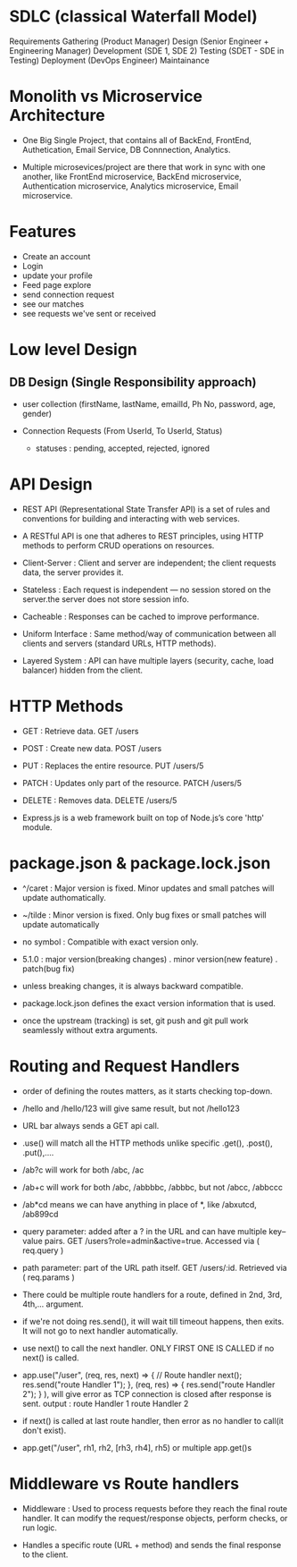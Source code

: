 # SDLC (classical Waterfall Model)

Requirements Gathering (Product Manager)
    Design (Senior Engineer + Engineering Manager)
        Development (SDE 1, SDE 2)
            Testing (SDET - SDE in Testing)
                Deployment (DevOps Engineer)
                    Maintainance

# Monolith vs Microservice Architecture
- One Big Single Project, that contains all of BackEnd, FrontEnd, Authetication, Email Service, DB Connnection, Analytics.

- Multiple microsevices/project are there that work in sync with one another, like FrontEnd microservice, BackEnd microservice, Authentication microservice, Analytics microservice, Email microservice.

# Features
- Create an account
- Login
- update your profile
- Feed page explore
- send connection request
- see our matches
- see requests we've sent or received

# Low level Design

## DB Design (Single Responsibility approach)
- user collection (firstName, lastName, emailId, Ph No, password, age, gender)

- Connection Requests (From UserId, To UserId, Status)
  - statuses : pending, accepted, rejected, ignored

# API Design
- REST API (Representational State Transfer API) is a set of rules and conventions for building and interacting with web services.
- A RESTful API is one that adheres to REST principles, using HTTP methods to perform CRUD operations on resources.

- Client-Server : Client and server are independent; the client requests data, the server provides it.
- Stateless : Each request is independent — no session stored on the server.the server does not store session info.
- Cacheable : Responses can be cached to improve performance.
- Uniform Interface : Same method/way of communication between all clients and servers (standard URLs, HTTP methods).
- Layered System : API can have multiple layers (security, cache, load balancer) hidden from the client.

# HTTP Methods 
- GET : Retrieve data.  GET /users
- POST : Create new data.  POST /users 
- PUT : Replaces the entire resource.  PUT /users/5
- PATCH	: Updates only part of the resource.  PATCH /users/5
- DELETE : Removes data.  DELETE /users/5

- Express.js is a web framework built on top of Node.js’s core 'http' module.

# package.json & package.lock.json
- ^/caret : Major version is fixed. Minor updates and small patches will update authomatically.
- ~/tilde : Minor version is fixed. Only bug fixes or small patches will update automatically
- no symbol : Compatible with exact version only.

- 5.1.0 : major version(breaking changes) . minor version(new feature) . patch(bug fix)
- unless breaking changes, it is always backward compatible.

- package.lock.json defines the exact version information that is used.

- once the upstream (tracking) is set, git push and git pull work seamlessly without extra arguments.

# Routing and Request Handlers

- order of defining the routes matters, as it starts checking top-down.
- /hello and /hello/123 will give same result, but not /hello123
- URL bar always sends a GET api call.
- .use() will match all the HTTP methods unlike specific .get(), .post(), .put(),....

- /ab?c will work for both /abc, /ac
- /ab+c will work for both /abc, /abbbbc, /abbbc, but not /abcc, /abbccc
- /ab*cd means we can have anything in place of *, like /abxutcd, /ab899cd

- query parameter: added after a ? in the URL and can have multiple key–value pairs. GET /users?role=admin&active=true. Accessed via ( req.query )

- path parameter: part of the URL path itself. GET /users/:id. Retrieved via ( req.params )

- There could be multiple route handlers for a route, defined in 2nd, 3rd, 4th,... argument. 
- if we're not doing res.send(), it will wait till timeout happens, then exits. It will not go to next handler automatically. 
- use next() to call the next handler. ONLY FIRST ONE IS CALLED if no next() is called.

- app.use("/user", (req, res, next) => {
    // Route handler
    next();
    res.send("route Handler 1");
}, 
(req, res) => {
    res.send("route Handler 2");
}
),
will give error as TCP connection is closed after response is sent. output : route Handler 1   route Handler 2

 - if next() is called at last route handler, then error as no handler to call(it don't exist).

 - app.get("/user", rh1, rh2, [rh3, rh4], rh5) or multiple app.get()s

# Middleware vs Route handlers
- Middleware : Used to process requests before they reach the final route handler. It can modify the request/response objects, perform checks, or run logic.

- Handles a specific route (URL + method) and sends the final response to the client.
